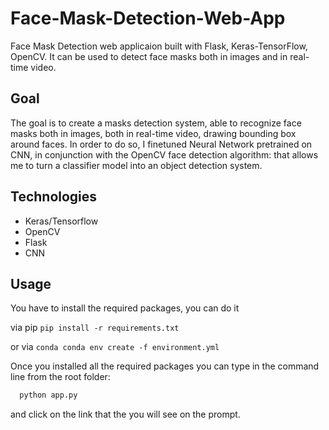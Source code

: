 
# Face-Mask-Detection-Web-App

Face Mask Detection web applicaion built with Flask, Keras-TensorFlow, OpenCV. It can be used to detect face masks both in images and in real-time video.


## Goal

The goal is to create a masks detection system, able to recognize face masks both in images, both in real-time video, drawing bounding box around faces. In order to do so, I finetuned Neural Network pretrained on CNN, in conjunction with the OpenCV face detection algorithm: that allows me to turn a classifier model into an object detection system.

## Technologies

- Keras/Tensorflow
- OpenCV
- Flask
- CNN

## Usage

You have to install the required packages, you can do it

via pip `pip install -r requirements.txt`

or via `conda conda env create -f environment.yml`

Once you installed all the required packages you can type in the command line from the root folder:

```bash
  python app.py

```
and click on the link that the you will see on the prompt.


